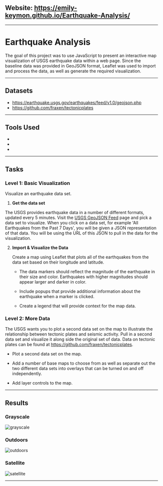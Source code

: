 ## Website:   https://emily-keymon.github.io/Earthquake-Analysis/

----

# Earthquake Analysis

The goal of this project was to use JavaScript to present an interactive map visualization of USGS earthquake data within a web page. Since the baseline data was provided in GeoJSON format, Leaflet was used to import and process the data, as well as generate the required visualization.

---
## Datasets
* https://earthquake.usgs.gov/earthquakes/feed/v1.0/geojson.php
* https://github.com/fraxen/tectonicplates


---
## Tools Used
*
*
*



---
## Tasks

### Level 1: Basic Visualization
Visualize an earthquake data set.

1. **Get the data set**

 The USGS provides earthquake data in a number of different formats, updated every 5 minutes. Visit the [USGS GeoJSON Feed](http://earthquake.usgs.gov/earthquakes/feed/v1.0/geojson.php) page and pick a data set to visualize. When you click on a data set, for example 'All Earthquakes from the Past 7 Days', you will be given a JSON representation of that data. You will be using the URL of this JSON to pull in the data for the visualization.


2. **Import & Visualize the Data**

   Create a map using Leaflet that plots all of the earthquakes from the data set based on their longitude and latitude.

   * The data markers should reflect the magnitude of the earthquake in their size and color. Earthquakes with higher magnitudes should appear larger and darker in color.

   * Include popups that provide additional information about the earthquake when a marker is clicked.

   * Create a legend that will provide context for the map data.


### Level 2: More Data

The USGS wants you to plot a second data set on the map to illustrate the relationship between tectonic plates and seismic activity. Pull in a second data set and visualize it along side the original set of data. Data on tectonic plates can be found at <https://github.com/fraxen/tectonicplates>.

* Plot a second data set on the map.

* Add a number of base maps to choose from as well as separate out the two different data sets into overlays that can be turned on and off independently.

* Add layer controls to the map.

---
## Results
### Grayscale
![grayscale](https://user-images.githubusercontent.com/64673015/112073528-4fed8280-8b42-11eb-8f6c-76ac7f8e5aa9.PNG)

### Outdoors
![outdoors](https://user-images.githubusercontent.com/64673015/112073581-6bf12400-8b42-11eb-9d68-7318545a50bd.PNG)

### Satellite
![satellite](https://user-images.githubusercontent.com/64673015/112073648-875c2f00-8b42-11eb-81eb-d171c0b55fd7.PNG)

---

